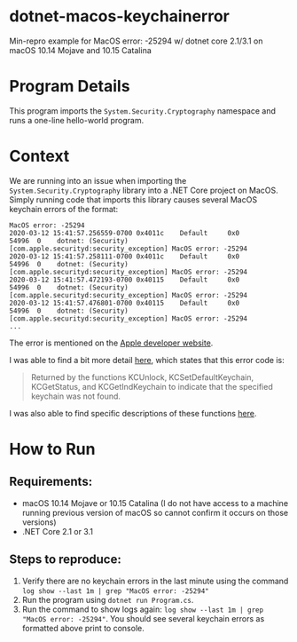 # dotnet-macos-keychainerror
Min-repro example for MacOS error: -25294 w/ dotnet core 2.1/3.1 on macOS 10.14 Mojave and 10.15 Catalina

# Program Details
This program imports the `System.Security.Cryptography` namespace and runs a one-line hello-world program.

# Context
We are running into an issue when importing the `System.Security.Cryptography` library into a .NET Core project on MacOS. Simply running code that imports this library causes several MacOS keychain errors of the format:

```
MacOS error: -25294
2020-03-12 15:41:57.256559-0700 0x4011c    Default     0x0                  54996  0    dotnet: (Security) [com.apple.securityd:security_exception] MacOS error: -25294
2020-03-12 15:41:57.258111-0700 0x4011c    Default     0x0                  54996  0    dotnet: (Security) [com.apple.securityd:security_exception] MacOS error: -25294
2020-03-12 15:41:57.472193-0700 0x40115    Default     0x0                  54996  0    dotnet: (Security) [com.apple.securityd:security_exception] MacOS error: -25294
2020-03-12 15:41:57.476801-0700 0x40115    Default     0x0                  54996  0    dotnet: (Security) [com.apple.securityd:security_exception] MacOS error: -25294
...
```

The error is mentioned on the [Apple developer website][1].

I was able to find a bit more detail [here][2], which states that this error code is:
> Returned by the functions KCUnlock, KCSetDefaultKeychain, KCGetStatus, and KCGetIndKeychain to indicate that the specified keychain was not found.

I was also able to find specific descriptions of these functions [here][3].


[1]: https://developer.apple.com/documentation/coreservices/errkcnosuchkeychain
[2]: http://mirror.informatimago.com/next/developer.apple.com/documentation/Carbon/Reference/Keychain_Manager/keychain_manager/ResultCodes.html#//apple_ref/doc/uid/TP30000053/RCM0142
[3]: http://mirror.macintosharchive.org/gsehi.com/computing/software/macos/Media/PDF/TradMacDoc/Other/1999/Keychain_security.pdf

# How to Run
## Requirements:
* macOS 10.14 Mojave or 10.15 Catalina (I do not have access to a machine running previous version of macOS so cannot confirm it occurs on those versions)
* .NET Core 2.1 or 3.1

## Steps to reproduce:
1. Verify there are no keychain errors in the last minute using the command `log show --last 1m | grep "MacOS error: -25294"`
2. Run the program using `dotnet run Program.cs`.
3. Run the command to show logs again: `log show --last 1m | grep "MacOS error: -25294"`. You should see several keychain errors as formatted above print to console.


